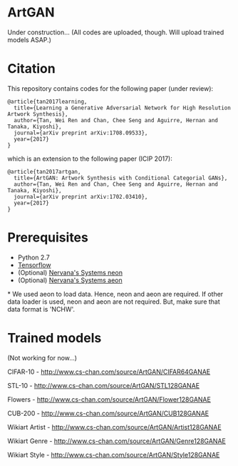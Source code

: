 # ArtGAN

Under construction... (All codes are uploaded, though. Will upload trained models ASAP.)

# Citation
This repository contains codes for the following paper (under review):

```
@article{tan2017learning,
  title={Learning a Generative Adversarial Network for High Resolution Artwork Synthesis},
  author={Tan, Wei Ren and Chan, Chee Seng and Aguirre, Hernan and Tanaka, Kiyoshi},
  journal={arXiv preprint arXiv:1708.09533},
  year={2017}
}
```
which is an extension to the following paper (ICIP 2017): 
```
@article{tan2017artgan,
  title={ArtGAN: Artwork Synthesis with Conditional Categorial GANs},
  author={Tan, Wei Ren and Chan, Chee Seng and Aguirre, Hernan and Tanaka, Kiyoshi},
  journal={arXiv preprint arXiv:1702.03410},
  year={2017}
}
```

# Prerequisites
- Python 2.7
- [Tensorflow](https://github.com/tensorflow/tensorflow.git)
- (Optional) [Nervana's Systems neon](https://github.com/NervanaSystems/neon.git)
- (Optional) [Nervana's Systems aeon](https://github.com/NervanaSystems/aeon.git)

\* We used aeon to load data. Hence, neon and aeon are required. If other data loader is used, neon and aeon are not required. But, make sure that data format is 'NCHW'.

# Trained models

(Not working for now...)

CIFAR-10 - http://www.cs-chan.com/source/ArtGAN/CIFAR64GANAE

STL-10 - http://www.cs-chan.com/source/ArtGAN/STL128GANAE

Flowers - http://www.cs-chan.com/source/ArtGAN/Flower128GANAE

CUB-200 - http://www.cs-chan.com/source/ArtGAN/CUB128GANAE

Wikiart Artist - http://www.cs-chan.com/source/ArtGAN/Artist128GANAE

Wikiart Genre - http://www.cs-chan.com/source/ArtGAN/Genre128GANAE

Wikiart Style - http://www.cs-chan.com/source/ArtGAN/Style128GANAE
